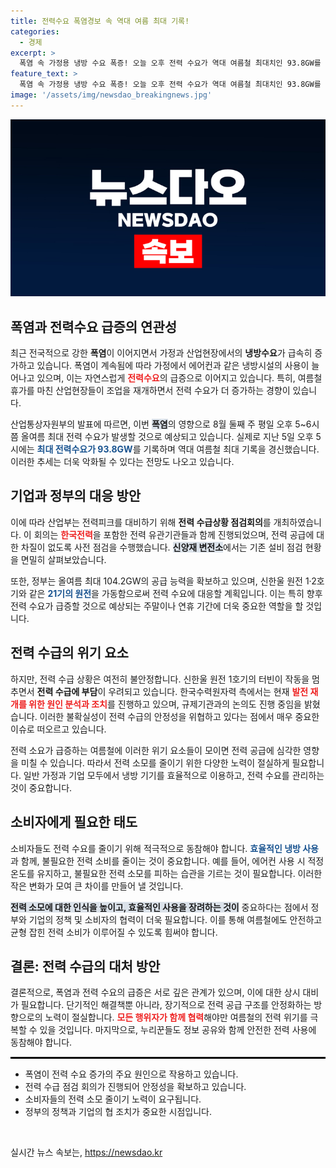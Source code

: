 ```yaml
---
title: 전력수요 폭염경보 속 역대 여름 최대 기록!
categories:
  - 경제
excerpt: >
  폭염 속 가정용 냉방 수요 폭증! 오늘 오후 전력 수요가 역대 여름철 최대치인 93.8GW를 기록했습니다. 전력 공급 대책 마련 중인 정부, 더 큰 수요 증가가 예상됩니다.
feature_text: >
  폭염 속 가정용 냉방 수요 폭증! 오늘 오후 전력 수요가 역대 여름철 최대치인 93.8GW를 기록했습니다. 전력 공급 대책 마련 중인 정부, 더 큰 수요 증가가 예상됩니다.
image: '/assets/img/newsdao_breakingnews.jpg'
---
```


<p><img src="/assets/img/newsdao_breakingnews.jpg" alt="implanttips 속보" /></p>

<h2 data-ke-size="size26">폭염과 전력수요 급증의 연관성</h2>

<p data-ke-size="size16">최근 전국적으로 강한 <b>폭염</b>이 이어지면서 가정과 산업현장에서의 <b>냉방수요</b>가 급속히 증가하고 있습니다. 폭염이 계속됨에 따라 가정에서 에어컨과 같은 냉방시설의 사용이 늘어나고 있으며, 이는 자연스럽게 <b><span style="color: #ee2323;">전력수요</span></b>의 급증으로 이어지고 있습니다. 특히, 여름철 휴가를 마친 산업현장들이 조업을 재개하면서 전력 수요가 더 증가하는 경향이 있습니다.</p>

<p data-ke-size="size16">산업통상자원부의 발표에 따르면, 이번 <b><span style="background-color: #21538527;">폭염</span></b>의 영향으로 8월 둘째 주 평일 오후 5~6시쯤 올여름 최대 전력 수요가 발생할 것으로 예상되고 있습니다. 실제로 지난 5일 오후 5시에는 <b><span style="color: #1a5490;">최대 전력수요가 93.8GW</span></b>를 기록하며 역대 여름철 최대 기록을 경신했습니다. 이러한 추세는 더욱 악화될 수 있다는 전망도 나오고 있습니다.</p>

<h2 data-ke-size="size26">기업과 정부의 대응 방안</h2>

<p data-ke-size="size16">이에 따라 산업부는 전력피크를 대비하기 위해 <b>전력 수급상황 점검회의</b>를 개최하였습니다. 이 회의는 <b><span style="color: #ee2323;">한국전력</span></b>을 포함한 전력 유관기관들과 함께 진행되었으며, 전력 공급에 대한 차질이 없도록 사전 점검을 수행했습니다. <b><span style="background-color: #21538527;">신양재 변전소</span></b>에서는 기존 설비 점검 현황을 면밀히 살펴보았습니다.</p>

<p data-ke-size="size16">또한, 정부는 올여름 최대 104.2GW의 공급 능력을 확보하고 있으며, 신한울 원전 1·2호기와 같은 <b><span style="color: #1a5490;">21기의 원전</span></b>을 가동함으로써 전력 수요에 대응할 계획입니다. 이는 특히 향후 전력 수요가 급증할 것으로 예상되는 주말이나 연휴 기간에 더욱 중요한 역할을 할 것입니다.</p>

<h2 data-ke-size="size26">전력 수급의 위기 요소</h2>

<p data-ke-size="size16">하지만, 전력 수급 상황은 여전히 불안정합니다. 신한울 원전 1호기의 터빈이 작동을 멈추면서 <b>전력 수급에 부담</b>이 우려되고 있습니다. 한국수력원자력 측에서는 현재 <b><span style="color: #ee2323;">발전 재개를 위한 원인 분석과 조치</span></b>를 진행하고 있으며, 규제기관과의 논의도 진행 중임을 밝혔습니다. 이러한 불확실성이 전력 수급의 안정성을 위협하고 있다는 점에서 매우 중요한 이슈로 떠오르고 있습니다.</p>

<p data-ke-size="size16">전력 소요가 급증하는 여름철에 이러한 위기 요소들이 모이면 전력 공급에 심각한 영향을 미칠 수 있습니다. 따라서 전력 소모를 줄이기 위한 다양한 노력이 절실하게 필요합니다. 일반 가정과 기업 모두에서 냉방 기기를 효율적으로 이용하고, 전력 수요를 관리하는 것이 중요합니다.</p>

<h2 data-ke-size="size26">소비자에게 필요한 태도</h2>

<p data-ke-size="size16">소비자들도 전력 수요를 줄이기 위해 적극적으로 동참해야 합니다. <b><span style="color: #1a5490;">효율적인 냉방 사용</span></b>과 함께, 불필요한 전력 소비를 줄이는 것이 중요합니다. 예를 들어, 에어컨 사용 시 적정 온도를 유지하고, 불필요한 전력 소모를 피하는 습관을 기르는 것이 필요합니다. 이러한 작은 변화가 모여 큰 차이를 만들어 낼 것입니다.</p>

<p data-ke-size="size16"><b><span style="background-color: #21538527;">전력 소모에 대한 인식을 높이고, 효율적인 사용을 장려하는 것이</span></b> 중요하다는 점에서 정부와 기업의 정책 및 소비자의 협력이 더욱 필요합니다. 이를 통해 여름철에도 안전하고 균형 잡힌 전력 소비가 이루어질 수 있도록 힘써야 합니다.</p>

<h2 data-ke-size="size26">결론: 전력 수급의 대처 방안</h2>

<p data-ke-size="size16">결론적으로, 폭염과 전력 수요의 급증은 서로 깊은 관계가 있으며, 이에 대한 상시 대비가 필요합니다. 단기적인 해결책뿐 아니라, 장기적으로 전력 공급 구조를 안정화하는 방향으로의 노력이 절실합니다. <b><span style="color: #ee2323;">모든 행위자가 함께 협력</span></b>해야만 여름철의 전력 위기를 극복할 수 있을 것입니다. 마지막으로, 누리꾼들도 정보 공유와 함께 안전한 전력 사용에 동참해야 합니다.</p>

<hr style="height: 3px; border: none; background-color: #000;"/>

<ul>
    <li>폭염이 전력 수요 증가의 주요 원인으로 작용하고 있습니다.</li>
    <li>전력 수급 점검 회의가 진행되어 안정성을 확보하고 있습니다.</li>
    <li>소비자들의 전력 소모 줄이기 노력이 요구됩니다.</li>
    <li>정부의 정책과 기업의 협 조치가 중요한 시점입니다.</li>
</ul>

<p data-ke-size="size16">&nbsp;</p>
실시간 뉴스 속보는, <a href="https://newsdao.kr" rel="dofollow">https://newsdao.kr</a>


